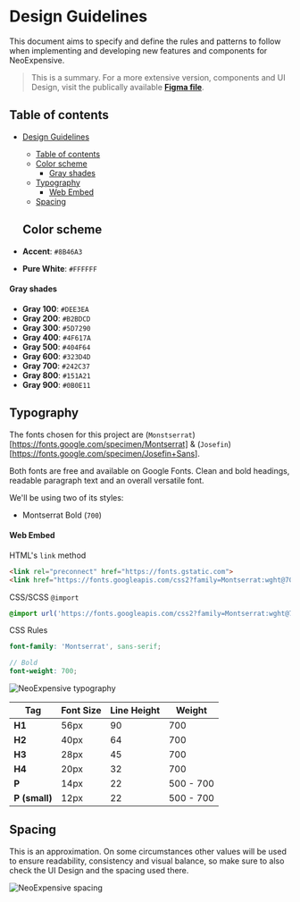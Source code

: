 # Design Guidelines

This document aims to specify and define the rules and patterns to follow when implementing and developing new features and components for NeoExpensive.

>This is a summary. For a more extensive version, components and UI Design, visit the publically available **[Figma file](https://www.figma.com/file/6Un7EU7SiFts19540phE7O/Neo?node-id=101%3A21)**.

## Table of contents
- [Design Guidelines](#design-guidelines)
  - [Table of contents](#table-of-contents)
  - [Color scheme](#color-scheme)
      - [Gray shades](#gray-shades)
  - [Typography](#typography)
      - [Web Embed](#web-embed)
  - [Spacing](#spacing)
  
  ## Color scheme

- **Accent**: `#8B46A3`
- **Pure White**: `#FFFFFF`

#### Gray shades
- **Gray 100**: `#DEE3EA`
- **Gray 200**: `#B2BDCD`
- **Gray 300**: `#5D7290`
- **Gray 400**: `#4F617A`
- **Gray 500**: `#404F64`
- **Gray 600**: `#323D4D`
- **Gray 700**: `#242C37`
- **Gray 800**: `#151A21`
- **Gray 900**: `#0B0E11`

## Typography

The fonts chosen for this project are (`Monstserrat`)[https://fonts.google.com/specimen/Montserrat] & (`Josefin`)[https://fonts.google.com/specimen/Josefin+Sans].

Both fonts are free and available on Google Fonts. Clean and bold headings, readable paragraph text and an overall versatile font.

We'll be using two of its styles:
- Montserrat Bold (`700`)

#### Web Embed

HTML's `link` method

```html
<link rel="preconnect" href="https://fonts.gstatic.com">
<link href="https://fonts.googleapis.com/css2?family=Montserrat:wght@700&display=swap" rel="stylesheet">
```

CSS/SCSS `@import`

```css
@import url('https://fonts.googleapis.com/css2?family=Montserrat:wght@700&display=swap');
```

CSS Rules

```scss
font-family: 'Montserrat', sans-serif;

// Bold
font-weight: 700;
```


![NeoExpensive typography](https://i.imgur.com/A1pz7UD.png)

Tag | Font Size | Line Height | Weight
--- | --------- | ----------- | ------
**H1** | 56px   | 90          | 700
**H2** | 40px   | 64          | 700
**H3** | 28px   | 45          | 700
**H4** | 20px   | 32          | 700
**P**  | 14px   | 22          | 500 - 700
**P (small)**   | 12px | 22   | 500 - 700

## Spacing

This is an approximation. On some circumstances other values will be used to ensure readability, consistency and visual balance, so make sure to also check the UI Design and the spacing used there.

![NeoExpensive spacing](https://i.imgur.com/gRIJAXA.png)
